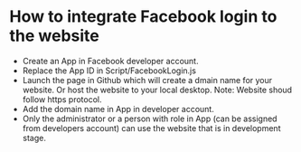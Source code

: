 # How to integrate Facebook login to the website
- Create an App in Facebook developer account.
- Replace the App ID in Script/FacebookLogin.js
- Launch the page in Github which will create a dmain name for your website. Or host the website to your local desktop. Note: Website shoud follow https protocol.
- Add the domain name in App in developer account.
- Only the administrator or a person with role in App (can be assigned from developers account) can use the website that is in development stage.

